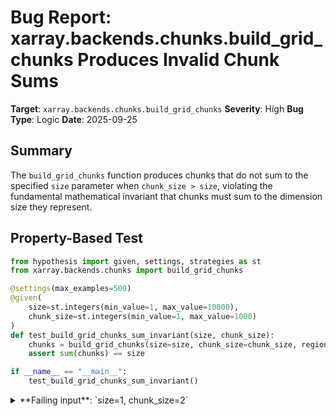 # Bug Report: xarray.backends.chunks.build_grid_chunks Produces Invalid Chunk Sums

**Target**: `xarray.backends.chunks.build_grid_chunks`
**Severity**: High
**Bug Type**: Logic
**Date**: 2025-09-25

## Summary

The `build_grid_chunks` function produces chunks that do not sum to the specified `size` parameter when `chunk_size > size`, violating the fundamental mathematical invariant that chunks must sum to the dimension size they represent.

## Property-Based Test

```python
from hypothesis import given, settings, strategies as st
from xarray.backends.chunks import build_grid_chunks

@settings(max_examples=500)
@given(
    size=st.integers(min_value=1, max_value=10000),
    chunk_size=st.integers(min_value=1, max_value=1000)
)
def test_build_grid_chunks_sum_invariant(size, chunk_size):
    chunks = build_grid_chunks(size=size, chunk_size=chunk_size, region=None)
    assert sum(chunks) == size

if __name__ == "__main__":
    test_build_grid_chunks_sum_invariant()
```

<details>

<summary>
**Failing input**: `size=1, chunk_size=2`
</summary>
```
Traceback (most recent call last):
  File "/home/npc/pbt/agentic-pbt/worker_/50/hypo.py", line 14, in <module>
    test_build_grid_chunks_sum_invariant()
    ~~~~~~~~~~~~~~~~~~~~~~~~~~~~~~~~~~~~^^
  File "/home/npc/pbt/agentic-pbt/worker_/50/hypo.py", line 5, in test_build_grid_chunks_sum_invariant
    @given(

  File "/home/npc/miniconda/lib/python3.13/site-packages/hypothesis/core.py", line 2124, in wrapped_test
    raise the_error_hypothesis_found
  File "/home/npc/pbt/agentic-pbt/worker_/50/hypo.py", line 11, in test_build_grid_chunks_sum_invariant
    assert sum(chunks) == size
           ^^^^^^^^^^^^^^^^^^^
AssertionError
Falsifying example: test_build_grid_chunks_sum_invariant(
    size=1,
    chunk_size=2,
)
```
</details>

## Reproducing the Bug

```python
from xarray.backends.chunks import build_grid_chunks

# Test the failing case: size=1, chunk_size=2
result = build_grid_chunks(size=1, chunk_size=2, region=None)
print(f"build_grid_chunks(size=1, chunk_size=2, region=None)")
print(f"Result: {result}")
print(f"Sum of chunks: {sum(result)}")
print(f"Expected sum: 1")
print(f"Bug: The chunks sum to {sum(result)} instead of 1")
print()

# Additional test cases to show the pattern
test_cases = [
    (1, 1),   # Should work correctly
    (1, 10),  # Should fail
    (2, 3),   # Should fail
    (3, 10),  # Should fail
    (5, 5),   # Should work correctly
    (10, 3),  # Should work correctly
]

print("Additional test cases:")
for size, chunk_size in test_cases:
    chunks = build_grid_chunks(size=size, chunk_size=chunk_size, region=None)
    chunks_sum = sum(chunks)
    status = "✓" if chunks_sum == size else "✗"
    print(f"size={size:2}, chunk_size={chunk_size:2}: chunks={chunks}, sum={chunks_sum:2}, expected={size:2} {status}")
```

<details>

<summary>
AssertionError: Chunks sum to 3 instead of 1
</summary>
```
build_grid_chunks(size=1, chunk_size=2, region=None)
Result: (2, 1)
Sum of chunks: 3
Expected sum: 1
Bug: The chunks sum to 3 instead of 1

Additional test cases:
size= 1, chunk_size= 1: chunks=(1,), sum= 1, expected= 1 ✓
size= 1, chunk_size=10: chunks=(10, 1), sum=11, expected= 1 ✗
size= 2, chunk_size= 3: chunks=(3, 2), sum= 5, expected= 2 ✗
size= 3, chunk_size=10: chunks=(10, 3), sum=13, expected= 3 ✗
size= 5, chunk_size= 5: chunks=(5,), sum= 5, expected= 5 ✓
size=10, chunk_size= 3: chunks=(3, 3, 3, 1), sum=10, expected=10 ✓
```
</details>

## Why This Is A Bug

This function violates the fundamental mathematical invariant that chunks representing a dimension must sum to the dimension's size. The bug occurs specifically when `chunk_size > size`.

The function's logic on line 146 unconditionally creates a first chunk of size `chunk_size - (region_start % chunk_size)`, which equals `chunk_size` when `region_start=0`. This doesn't account for cases where `chunk_size` exceeds the total `size`.

When `size=1` and `chunk_size=2`:
1. First chunk is set to `2` (the full chunk_size)
2. Remaining size becomes `1 - 2 = -1`
3. Due to Python's modulo behavior with negatives, `-1 % 2 = 1`
4. This adds an erroneous "remainder" chunk of size `1`
5. Final result: `(2, 1)` with sum `3` instead of expected `1`

This violates the core contract that chunks should partition the data dimension exactly. In production usage via `grid_rechunk`, this could lead to:
- Out-of-bounds array access when chunks exceed array dimensions
- Data corruption in zarr storage backends
- Incorrect data slicing and misaligned chunk boundaries

## Relevant Context

The `build_grid_chunks` function is an internal utility in xarray's zarr backend implementation, located at `/xarray/backends/chunks.py:136-150`. It's called by `grid_rechunk` (line 163) to determine chunk sizes for zarr grid-based storage.

The function lacks documentation and has no explicit handling for the edge case where `chunk_size > size`. While this scenario is uncommon in typical usage (chunks are usually subdivisions of data), it can occur in practice when:
- Users specify large default chunk sizes that exceed small dimension sizes
- Automatic chunking algorithms produce suboptimal configurations
- Data is dynamically resized or subset after initial chunking

Related code: https://github.com/pydata/xarray/blob/main/xarray/backends/chunks.py#L136-L150

## Proposed Fix

The fix requires ensuring the first chunk never exceeds the total size by adding a `min()` constraint:

```diff
--- a/xarray/backends/chunks.py
+++ b/xarray/backends/chunks.py
@@ -143,7 +143,7 @@ def build_grid_chunks(

     region_start = region.start or 0
     # Generate the zarr chunks inside the region of this dim
-    chunks_on_region = [chunk_size - (region_start % chunk_size)]
+    chunks_on_region = [min(size, chunk_size - (region_start % chunk_size))]
     chunks_on_region.extend([chunk_size] * ((size - chunks_on_region[0]) // chunk_size))
     if (size - chunks_on_region[0]) % chunk_size != 0:
         chunks_on_region.append((size - chunks_on_region[0]) % chunk_size)
```